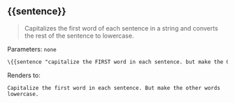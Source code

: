## \{{sentence}}

> Capitalizes the first word of each sentence in a string and converts the rest of the sentence to lowercase.

Parameters: `none`

```handlebars
\{{sentence "capitalize the FIRST word in each sentence. but make the OTHER words lowercase."}}
```
Renders to:

```
Capitalize the first word in each sentence. But make the other words lowercase.
```